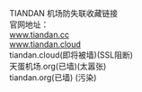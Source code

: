 TIANDAN 机场防失联收藏链接<br>
官网地址：<br>
www.tiandan.cc<br>
www.tiandan.cloud<br>
tiandan.cloud(即将被墙)(SSL阻断)<br>
天蛋机场.org(已墙)(太嚣张)<br>
tiandan.org(已墙) (污染)<br>
